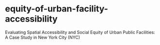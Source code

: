 # equity-of-urban-facility-accessibility
Evaluating Spatial Accessibility and  Social Equity of Urban Public Facilities: A Case Study in New York City (NYC)
